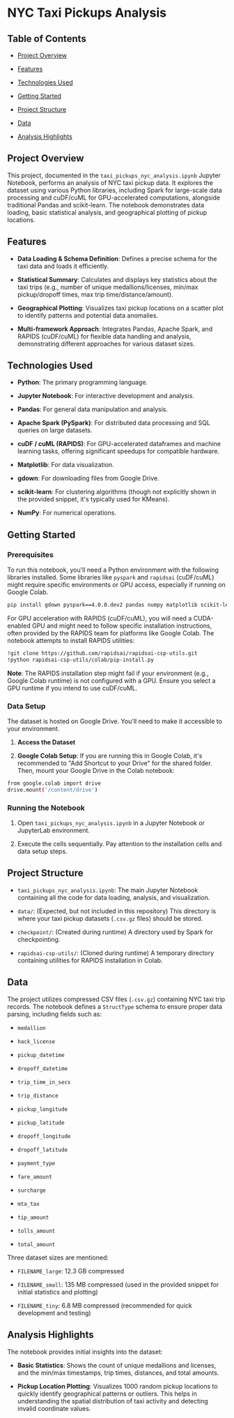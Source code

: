 # NYC Taxi Pickups Analysis

## Table of Contents

* [Project Overview](#project-overview)

* [Features](#features)

* [Technologies Used](#technologies-used)

* [Getting Started](#getting-started)

* [Project Structure](#project-structure)

* [Data](#data)

* [Analysis Highlights](#analysis-highlights)

## Project Overview

This project, documented in the `taxi_pickups_nyc_analysis.ipynb` Jupyter Notebook, performs an analysis of NYC taxi pickup data. It explores the dataset using various Python libraries, including Spark for large-scale data processing and cuDF/cuML for GPU-accelerated computations, alongside traditional Pandas and scikit-learn. The notebook demonstrates data loading, basic statistical analysis, and geographical plotting of pickup locations.

## Features

* **Data Loading & Schema Definition**: Defines a precise schema for the taxi data and loads it efficiently.

* **Statistical Summary**: Calculates and displays key statistics about the taxi trips (e.g., number of unique medallions/licenses, min/max pickup/dropoff times, max trip time/distance/amount).

* **Geographical Plotting**: Visualizes taxi pickup locations on a scatter plot to identify patterns and potential data anomalies.

* **Multi-framework Approach**: Integrates Pandas, Apache Spark, and RAPIDS (cuDF/cuML) for flexible data handling and analysis, demonstrating different approaches for various dataset sizes.

## Technologies Used

* **Python**: The primary programming language.

* **Jupyter Notebook**: For interactive development and analysis.

* **Pandas**: For general data manipulation and analysis.

* **Apache Spark (PySpark)**: For distributed data processing and SQL queries on large datasets.

* **cuDF / cuML (RAPIDS)**: For GPU-accelerated dataframes and machine learning tasks, offering significant speedups for compatible hardware.

* **Matplotlib**: For data visualization.

* **gdown**: For downloading files from Google Drive.

* **scikit-learn**: For clustering algorithms (though not explicitly shown in the provided snippet, it's typically used for KMeans).

* **NumPy**: For numerical operations.

## Getting Started

### Prerequisites

To run this notebook, you'll need a Python environment with the following libraries installed. Some libraries like `pyspark` and `rapidsai` (cuDF/cuML) might require specific environments or GPU access, especially if running on Google Colab.

```bash
pip install gdown pyspark==4.0.0.dev2 pandas numpy matplotlib scikit-learn
```
For GPU acceleration with RAPIDS (cuDF/cuML), you will need a CUDA-enabled GPU and might need to follow specific installation instructions, often provided by the RAPIDS team for platforms like Google Colab. The notebook attempts to install RAPIDS utilities:

```bash
!git clone https://github.com/rapidsai/rapidsai-csp-utils.git
!python rapidsai-csp-utils/colab/pip-install.py
```

**Note**: The RAPIDS installation step might fail if your environment (e.g., Google Colab runtime) is not configured with a GPU. Ensure you select a GPU runtime if you intend to use cuDF/cuML.

### Data Setup

The dataset is hosted on Google Drive. You'll need to make it accessible to your environment.

1. **Access the Dataset**

2. **Google Colab Setup**:
   If you are running this in Google Colab, it's recommended to "Add Shortcut to your Drive" for the shared folder. Then, mount your Google Drive in the Colab notebook:

```bash
from google.colab import drive
drive.mount('/content/drive')
```

### Running the Notebook

1. Open `taxi_pickups_nyc_analysis.ipynb` in a Jupyter Notebook or JupyterLab environment.

2. Execute the cells sequentially. Pay attention to the installation cells and data setup steps.

## Project Structure

* `taxi_pickups_nyc_analysis.ipynb`: The main Jupyter Notebook containing all the code for data loading, analysis, and visualization.

* `data/`: (Expected, but not included in this repository) This directory is where your taxi pickup datasets (`.csv.gz` files) should be stored.

* `checkpoint/`: (Created during runtime) A directory used by Spark for checkpointing.

* `rapidsai-csp-utils/`: (Cloned during runtime) A temporary directory containing utilities for RAPIDS installation in Colab.

## Data

The project utilizes compressed CSV files (`.csv.gz`) containing NYC taxi trip records. The notebook defines a `StructType` schema to ensure proper data parsing, including fields such as:

* `medallion`

* `hack_license`

* `pickup_datetime`

* `dropoff_datetime`

* `trip_time_in_secs`

* `trip_distance`

* `pickup_longitude`

* `pickup_latitude`

* `dropoff_longitude`

* `dropoff_latitude`

* `payment_type`

* `fare_amount`

* `surcharge`

* `mta_tax`

* `tip_amount`

* `tolls_amount`

* `total_amount`

Three dataset sizes are mentioned:

* `FILENAME_large`: 12.3 GB compressed

* `FILENAME_small`: 135 MB compressed (used in the provided snippet for initial statistics and plotting)

* `FILENAME_tiny`: 6.8 MB compressed (recommended for quick development and testing)

## Analysis Highlights

The notebook provides initial insights into the dataset:

* **Basic Statistics**: Shows the count of unique medallions and licenses, and the min/max timestamps, trip times, distances, and total amounts.

* **Pickup Location Plotting**: Visualizes 1000 random pickup locations to quickly identify geographical patterns or outliers. This helps in understanding the spatial distribution of taxi activity and detecting invalid coordinate values.

